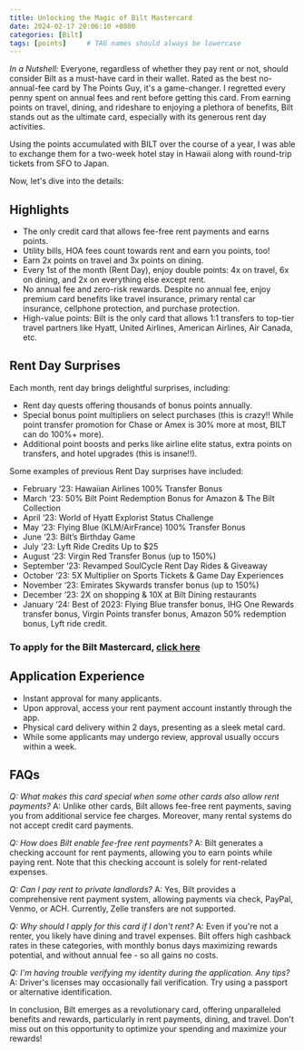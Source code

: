 ```yaml
---
title: Unlocking the Magic of Bilt Mastercard
date: 2024-02-17 20:06:10 +0800
categories: [Bilt]
tags: [points]     # TAG names should always be lowercase
---
```


*In a Nutshell:* Everyone, regardless of whether they pay rent or not, should consider Bilt as a must-have card in their wallet. Rated as the best no-annual-fee card by The Points Guy, it's a game-changer. I regretted every penny spent on annual fees and rent before getting this card. From earning points on travel, dining, and rideshare to enjoying a plethora of benefits, Bilt stands out as the ultimate card, especially with its generous rent day activities.

Using the points accumulated with BILT over the course of a year, I was able to exchange them for a two-week hotel stay in Hawaii along with round-trip tickets from SFO to Japan.

Now, let's dive into the details:

## Highlights

- The only credit card that allows fee-free rent payments and earns points.
- Utility bills, HOA fees count towards rent and earn you points, too!
- Earn 2x points on travel and 3x points on dining.
- Every 1st of the month (Rent Day), enjoy double points: 4x on travel, 6x on dining, and 2x on everything else except rent.
- No annual fee and zero-risk rewards. Despite no annual fee, enjoy premium card benefits like travel insurance, primary rental car insurance, cellphone protection, and purchase protection.
- High-value points: Bilt is the only card that allows 1:1 transfers to top-tier travel partners like Hyatt, United Airlines, American Airlines, Air Canada, etc.

## Rent Day Surprises

Each month, rent day brings delightful surprises, including:

- Rent day quests offering thousands of bonus points annually.
- Special bonus point multipliers on select purchases (this is crazy!! While point transfer promotion for Chase or Amex is 30% more at most, BILT can do 100%+ more).
- Additional point boosts and perks like airline elite status, extra points on transfers, and hotel upgrades (this is insane!!).

Some examples of previous Rent Day surprises have included:

- February ‘23: Hawaiian Airlines 100% Transfer Bonus
- March ‘23: 50% Bilt Point Redemption Bonus for Amazon & The Bilt Collection
- April ‘23: World of Hyatt Explorist Status Challenge
- May ‘23: Flying Blue (KLM/AirFrance) 100% Transfer Bonus
- June ‘23: Bilt’s Birthday Game
- July ‘23: Lyft Ride Credits Up to $25
- August ‘23: Virgin Red Transfer Bonus (up to 150%)
- September ‘23: Revamped SoulCycle Rent Day Rides & Giveaway
- October ‘23: 5X Multiplier on Sports Tickets & Game Day Experiences
- November ‘23: Emirates Skywards transfer bonus (up to 150%)
- December ‘23: 2X on shopping & 10X at Bilt Dining restaurants
- January ‘24: Best of 2023: Flying Blue transfer bonus, IHG One Rewards transfer bonus, Virgin Points transfer bonus, Amazon 50% redemption bonus, Lyft ride credit.

### To apply for the Bilt Mastercard, [click here](https://bilt.page/r/KF2C-4C6C)

## Application Experience

- Instant approval for many applicants.
- Upon approval, access your rent payment account instantly through the app.
- Physical card delivery within 2 days, presenting as a sleek metal card.
- While some applicants may undergo review, approval usually occurs within a week.

## FAQs

*Q: What makes this card special when some other cards also allow rent payments?*
A: Unlike other cards, Bilt allows fee-free rent payments, saving you from additional service fee charges. Moreover, many rental systems do not accept credit card payments.

*Q: How does Bilt enable fee-free rent payments?*
A: Bilt generates a checking account for rent payments, allowing you to earn points while paying rent. Note that this checking account is solely for rent-related expenses.

*Q: Can I pay rent to private landlords?*
A: Yes, Bilt provides a comprehensive rent payment system, allowing payments via check, PayPal, Venmo, or ACH. Currently, Zelle transfers are not supported.

*Q: Why should I apply for this card if I don't rent?*
A: Even if you're not a renter, you likely have dining and travel expenses. Bilt offers high cashback rates in these categories, with monthly bonus days maximizing rewards potential, and without annual fee - so all gains no costs.

*Q: I'm having trouble verifying my identity during the application. Any tips?*
A: Driver's licenses may occasionally fail verification. Try using a passport or alternative identification.

In conclusion, Bilt emerges as a revolutionary card, offering unparalleled benefits and rewards, particularly in rent payments, dining, and travel. Don't miss out on this opportunity to optimize your spending and maximize your rewards!
